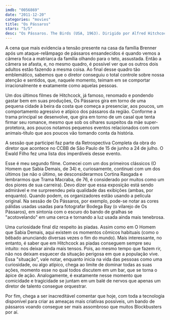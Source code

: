 ```yaml
---
imdb: "0056869"
date: "2011-12-20"
categories: "movies"
title: "Os Pássaros"
stars: "5/5"
desc: "Os Pássaros. The Birds (USA, 1963). Dirigido por Alfred Hitchcock. Escrito por Daphne Du Maurier, Evan Hunter. Com Tippi Hedren, Suzanne Pleshette, Rod Taylor, Jessica Tandy, Veronica Cartwright, Ethel Griffies, Charles McGraw, Doreen Lang, Ruth McDevitt."
---
```

A cena que mais evidencia a tensão presente na casa da família Brenner após um ataque-relâmpago de pássaros ensandecidos é quando vemos a câmera foca a matriarca da família olhando para o teto, assustada. Então a câmera se afasta, e, no mesmo quadro, é possível ver que os outros dois adultos estão fazendo a mesma coisa. Ao final desse quadro tão emblemático, sabemos que o diretor conseguiu o total controle sobre nossa atenção e sentidos, que, naquele momento, teimam em se comportar irracionalmente e exatamente como aquelas pessoas.

Um dos últimos filmes de Hitchcock, já famoso, renomado e pondendo gastar bem em suas produções, Os Pássaros gira em torno de uma pequena cidade à beira da costa que começa a presenciar, aos poucos, um comportamento agressivo e atípico dos pássaros da região. Conforme a trama principal se desenvolve, que gira em torno de um casal que tenta firmar seu romance, mesmo que sob os olhares suspeitos da mãe super-protetora, aos poucos notamos pequenos eventos relacionados com com animais-título que aos poucos vão tomando conta da história.

A sessão que participei faz parte da Retrospectiva Completa da obra do diretor que acontece no CCBB de São Paulo de 15 de junho a 24 de julho. O Ewald Filho fez uma lista dos imperdíveis desse evento.

Esse é meu segundo filme. Comecei com um dos primeiros clássicos (O Homem que Sabia Demais, de 34) e, curiosamente, continuei com um dos últimos (se não o último, se desconsiderarmos Cortina Rasgada e lembrarmos que Trama Macraba, de 76, é considerado por muitos como um dos piores de sua carreira). Devo dizer que essa exposição está sendo admirável e me surpreendeu pela qualidade das exibições (ambas, por enquanto). Quando podem, os organizadores estão usando a película original. Na sessão de Os Pássaros, por exemplo, pode-se notar as cores pálidas usadas usadas para fotografar Bodega Bay (o vilarejo de Os Pássaros), em sintonia com o escuro do bando de gralhas se "acotovelando" em uma cerca e tornando a luz usada ainda mais tenebrosa.

Uma curiosidade final diz respeito às piadas. Assim como em O Homem que Sabia Demais, aqui existem os momentos cômicos habituais (como o bêbado anunciando diversas vezes o fim do mundo). Mais interessante, no entanto, é saber que em Hitchcock as piadas conseguem sempre seu intuito: nos deixar ainda mais tensos. Pois, ao mesmo tempo que fazem rir, não nos deixam esquecer da situação perigosa em que a população vive. Essa "situação", vale notar, enquanto inicia na vida das pessoas como uma curiosidade, ou algo atípico, chega ao limite de dominar todas as suas ações, momento esse no qual todos discutem em um bar, que se torna o ápice de ação. Analogamente, é exatamente nesse momento que comicidade e tragicidade se juntam em um balé de nervos que apenas um diretor de talento consegue orquestrar.

Por fim, chega a ser inacreditável comentar que hoje, com toda a tecnologia disponível para criar as ameaças mais criativas possíveis, um bando de pássaros voando consegue ser mais assombroso que muitos Blockbusters por aí.

